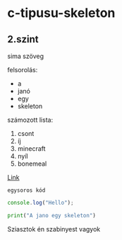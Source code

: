 # c-tipusu-skeleton
## 2.szint


sima szöveg

felsorolás:
- a
- janó
- egy
- skeleton


számozott lista:
1. csont
2. íj
3. minecraft
4. nyíl
5. bonemeal


[Link](https://autismspeaks.org)

`egysoros kód`

```javascript
console.log("Hello");
```

```python
print("A jano egy skeleton")
```


Sziasztok én szabinyest vagyok